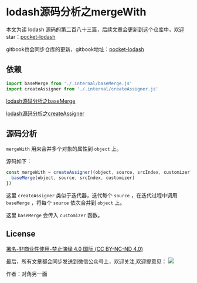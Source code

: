 # lodash源码分析之mergeWith

本文为读 lodash 源码的第二百八十三篇，后续文章会更新到这个仓库中，欢迎 star：[pocket-lodash](https://github.com/yeyuqiudeng/pocket-lodash)

gitbook也会同步仓库的更新，gitbook地址：[pocket-lodash](https://www.gitbook.com/book/yeyuqiudeng/pocket-lodash/details)

## 依赖

```javascript
import baseMerge from './.internal/baseMerge.js'
import createAssigner from './.internal/createAssigner.js'
```

[lodash源码分析之baseMerge](./internal/baseMerge.md)

[lodash源码分析之createAssigner](./internal/createAssigner.md)


## 源码分析

`mergeWith` 用来合并多个对象的属性到 `object` 上。

源码如下：

```javascript
const mergeWith = createAssigner((object, source, srcIndex, customizer) => {
  baseMerge(object, source, srcIndex, customizer)
})
```

这里 `createAssigner` 类似于迭代器，迭代每个 `source` ，在迭代过程中调用 `baseMerge` ，将每个 `source` 依次合并到 `object` 上。

这里 `baseMerge` 会传入 `customizer` 函数。

## License 

[署名-非商业性使用-禁止演绎 4.0 国际 (CC BY-NC-ND 4.0)](http://creativecommons.org/licenses/by-nc-nd/4.0/)

最后，所有文章都会同步发送到微信公众号上，欢迎关注,欢迎提意见：  ![](https://raw.githubusercontent.com/yeyuqiudeng/resource/master/images/qrcode_front-end-article.jpg) 

作者：对角另一面 
